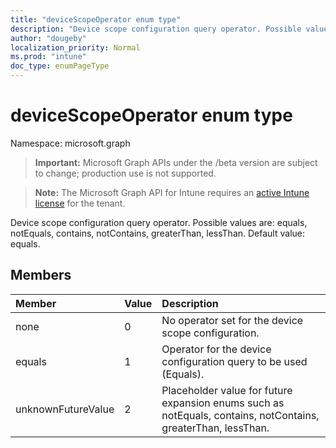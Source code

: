 ```yaml
---
title: "deviceScopeOperator enum type"
description: "Device scope configuration query operator. Possible values are: equals, notEquals, contains, notContains, greaterThan, lessThan. Default value: equals."
author: "dougeby"
localization_priority: Normal
ms.prod: "intune"
doc_type: enumPageType
---
```


# deviceScopeOperator enum type

Namespace: microsoft.graph

> **Important:** Microsoft Graph APIs under the /beta version are subject to change; production use is not supported.

> **Note:** The Microsoft Graph API for Intune requires an [active Intune license](https://go.microsoft.com/fwlink/?linkid=839381) for the tenant.

Device scope configuration query operator. Possible values are: equals, notEquals, contains, notContains, greaterThan, lessThan. Default value: equals.

## Members
|Member|Value|Description|
|:---|:---|:---|
|none|0|No operator set for the device scope configuration.|
|equals|1|Operator for the device configuration query to be used (Equals).|
|unknownFutureValue|2|Placeholder value for future expansion enums such as notEquals, contains, notContains, greaterThan, lessThan.|





